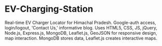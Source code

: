 # EV-Charging-Station
Real-time EV Charger Locator for Himachal Pradesh. Google-auth access, login/logout, 'Contact Us,' informative blog. Uses HTML5, CSS, JS, jQuery, Node.js, Express.js, MongoDB, Leaflet.js, GeoJSON for responsive design, map interaction. MongoDB stores data, Leaflet.js creates interactive maps.
